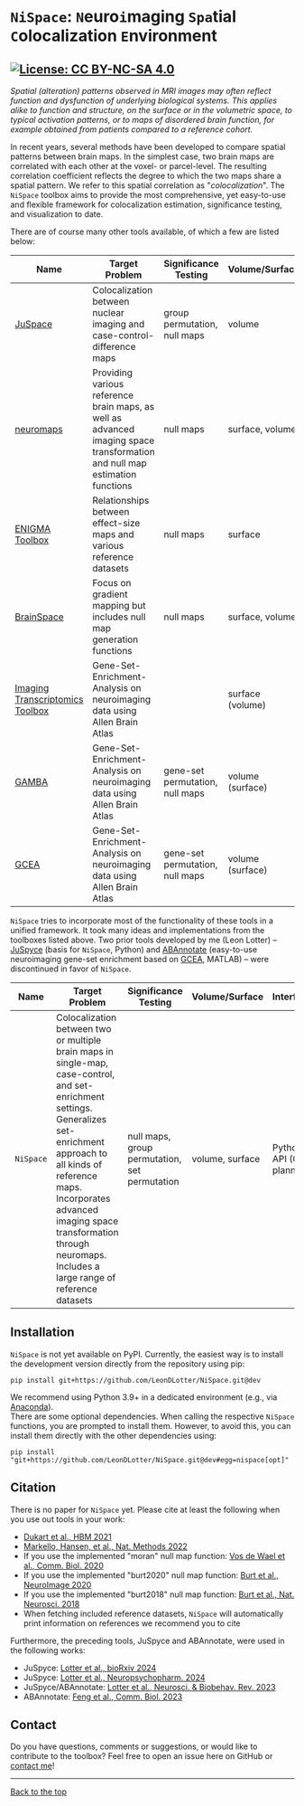 # <a name="top"></a>`NiSpace`: `N`euro`i`maging `Spa`tial `C`olocalization `E`nvironment
<!--
[![DOI](https://zenodo.org/badge/506986337.svg)](https://zenodo.org/badge/latestdoi/506986337)  
-->
[![License: CC BY-NC-SA 4.0](https://img.shields.io/badge/License-CC%20BY--NC--SA%204.0-lightgrey)](http://creativecommons.org/licenses/by-nc-sa/4.0/)  
---

*Spatial (alteration) patterns observed in MRI images may often reflect function and dysfunction of underlying biological systems. This applies alike to function and structure, on the surface or in the volumetric space, to typical activation patterns, or to maps of disordered brain function, for example obtained from patients compared to a reference cohort.*

In recent years, several methods have been developed to compare spatial patterns between brain maps. In the simplest case, two brain maps are correlated with each other at the voxel- or parcel-level. The resulting correlation coefficient reflects the degree to which the two maps share a spatial pattern. We refer to this spatial correlation as "*colocalization*". The `NiSpace` toolbox aims to provide the most comprehensive, yet easy-to-use and flexible framework for colocalization estimation, significance testing, and visualization to date.

There are of course many other tools available, of which a few are listed below:

| Name | Target Problem | Significance Testing | Volume/Surface | Interface | 
|------|----------------|----------------------|----------------|-----------|
| [JuSpace](https://github.com/juryxy/JuSpace) | Colocalization between nuclear imaging and case-control-difference maps | group permutation, null maps | volume | MATLAB-GUI |
| [neuromaps](https://netneurolab.github.io/neuromaps/) | Providing various reference brain maps, as well as advanced imaging space transformation and null map estimation functions | null maps | surface, volume | Python-API |
| [ENIGMA Toolbox](https://enigma-toolbox.readthedocs.io/) | Relationships between effect-size maps and various reference datasets | null maps | surface | Python/MATLAB-API |
| [BrainSpace](https://brainspace.readthedocs.io/) | Focus on gradient mapping but includes null map generation functions | null maps | surface, volume | Python/MATLAB-API |
| [Imaging Transcriptomics Toolbox](https://imaging-transcriptomics.readthedocs.io) | Gene-Set-Enrichment-Analysis on neuroimaging data using Allen Brain Atlas |  | surface (volume) | Python-API |
| [GAMBA](https://github.com/dutchconnectomelab/GAMBA-MATLAB) | Gene-Set-Enrichment-Analysis on neuroimaging data using Allen Brain Atlas | gene-set permutation, null maps | volume (surface) | Web-GUI/MATLAB-API |
| [GCEA](https://github.com/benfulcher/GeneCategoryEnrichmentAnalysis) | Gene-Set-Enrichment-Analysis on neuroimaging data using Allen Brain Atlas | gene-set permutation, null maps | volume (surface) | MATLAB-API |

`NiSpace` tries to incorporate most of the functionality of these tools in a unified framework. It took many ideas and implementations from the toolboxes listed above. Two prior tools developed by me (Leon Lotter) –  [JuSpyce](https://github.com/leondlotter/JuSpyce) (basis for `NiSpace`, Python) and [ABAnnotate](https://github.com/leondlotter/ABAnnotate) (easy-to-use neuroimaging gene-set enrichment based on [GCEA](https://github.com/benfulcher/GeneCategoryEnrichmentAnalysis), MATLAB) – were discontinued in favor of `NiSpace`.

 Name | Target Problem | Significance Testing | Volume/Surface | Interface | 
|------|----------------|----------------------|----------------|-----------|
| `NiSpace` | Colocalization between two or multiple brain maps in single-map, case-control, and set-enrichment settings. Generalizes set-enrichment approach to all kinds of reference maps. Incorporates advanced imaging space transformation through neuromaps. Includes a large range of reference datasets | null maps, group permutation, set permutation | volume, surface | Python-API (GUI planned) |

## Installation

`NiSpace` is not yet available on PyPI. Currently, the easiest way is to install the development version directly from the repository using pip:
```
pip install git+https://github.com/LeonDLotter/NiSpace.git@dev
```
We recommend using Python 3.9+ in a dedicated environment (e.g., via [Anaconda](https://www.anaconda.com/)).  
There are some optional dependencies. When calling the respective `NiSpace` functions, you are prompted to install them. However, to avoid this, you can install them directly with the other dependencies using:
```
pip install "git+https://github.com/LeonDLotter/NiSpace.git@dev#egg=nispace[opt]"
```

## Citation

There is no paper for `NiSpace` yet. Please cite at least the following when you use out tools in your work:
<!-- - [Lotter & Dukart, 2024](https://doi.org/10.5281/zenodo.6884932) -->
- [Dukart et al., HBM 2021](https://doi.org/10.1002/hbm.25244)
- [Markello, Hansen, et al., Nat. Methods 2022](https://doi.org/10.1038/s41592-022-01625-w)
- If you use the implemented "moran" null map function: [Vos de Wael et al., Comm. Biol. 2020](https://doi.org/10.1038/s42003-020-0794-7)
- If you use the implemented "burt2020" null map function: [Burt et al., NeuroImage 2020](https://doi.org/10.1016/j.neuroimage.2020.117038)
- If you use the implemented "burt2018" null map function: [Burt et al., Nat. Neurosci. 2018](https://doi.org/10.1038/s41593-018-0195-0)
- When fetching included reference datasets, `NiSpace` will automatically print information on references we recommend you to cite

Furthermore, the preceding tools, JuSpyce and ABAnnotate, were used in the following works:
- JuSpyce: [Lotter et al., bioRxiv 2024](https://doi.org/10.1101/2023.05.05.539537)
- JuSpyce: [Lotter et al., Neuropsychopharm. 2024](https://doi.org/10.1038/s41386-024-01880-9)
- JuSpyce/ABAnnotate: [Lotter et al., Neurosci. & Biobehav. Rev. 2023](https://doi.org/10.1016/j.neubiorev.2023.105042)
- ABAnnotate: [Feng et al., Comm. Biol. 2023](https://doi.org/10.1038/s42003-023-05647-8)

## Contact

Do you have questions, comments or suggestions, or would like to contribute to the toolbox? Feel free to open an issue here on GitHub or [contact me](mailto:leondlotter@gmail.com)! 

---
[Back to the top](#top)


